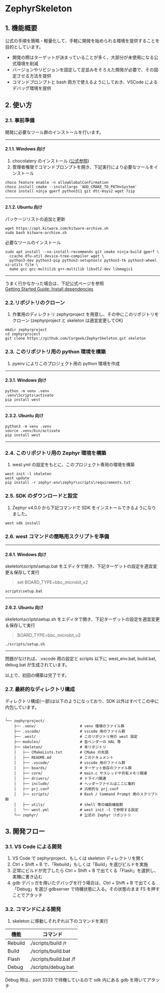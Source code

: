 # ZephyrSkeleton

## 1. 機能概要
公式の手順を簡略・軽量化して、手軽に開発を始められる環境を提供することを目的としています。
* 開発の際はターゲットが決まっていることが多く、大部分が未使用になる公式環境を削減
* バージョンやリビジョンを固定して足並みをそろえた開発が必要で、その固定させる方法を提供
* コマンドプロンプトと bash 両方で使えるようにしておき、VSCode によるデバッグ環境を提供

## 2. 使い方
### 2.1. 事前準備
開発に必要なツール群のインストールを行います。

---
#### 2.1.1. Windows 向け
1. chocolatery のインストール ([公式参照](https://chocolatey.org/install))
2. 管理者権限でコマンドプロンプトを開き、下記実行により必要なツールをインストール
```
choco feature enable -n allowGlobalConfirmation
choco install cmake --installargs 'ADD_CMAKE_TO_PATH=System'
choco install ninja gperf python311 git dtc-msys2 wget 7zip
```
---
#### 2.1.2. Ubuntu 向け
パッケージリストの追加と更新
```
wget https://apt.kitware.com/kitware-archive.sh
sudo bash kitware-archive.sh
```
必要なツールのインストール
```
sudo apt install --no-install-recommends git cmake ninja-build gperf \
  ccache dfu-util device-tree-compiler wget \
  python3-dev python3-pip python3-setuptools python3-tk python3-wheel xz-utils file \
  make gcc gcc-multilib g++-multilib libsdl2-dev libmagic1
```
---

うまく行かなかった場合は、下記公式ページを参照<br>
[Getting Started Guide: Install dependencies](https://docs.zephyrproject.org/4.0.0/develop/getting_started/index.html#install-dependencies)

### 2.2.リポジトリのクローン
1. 作業用のディレクトリ zephyrproject を用意し、その中にこのリポジトリをクローン (zephyrproject と skeleton は適宜変更してOK)
```
mkdir zephyrproject
cd zephyrproject
git clone https://github.com/Corgeek/ZephyrSkeleton.git skeleton
```

### 2.3. このリポジトリ用の python 環境を構築
1. pyenv によりこのプロジェクト用の python 環境を作成
---
#### 2.3.1. Windows 向け
```
python -m venv .venv
.venv\Scripts\activate
pip install west
```
---
#### 2.3.2. Ubuntu 向け
```
python3 -m venv .venv
source .venv/bin/activate
pip install west
```
---

### 2.4. このリポジトリ用の Zephyr 環境を構築
1. west.yml の設定をもとに、このプロジェクト専用の環境を構築
```
west init -l skeleton
west update
pip install -r zephyr-env\zephyr\scripts\requirements.txt
```

### 2.5. SDK のダウンロードと設定
1. Zephyr v4.0.0 から下記コマンドで SDK をインストールできるようになりました。
```
west sdk install
```

### 2.6. west コマンドの簡略用スクリプトを準備
---
#### 2.6.1. Windows 向け

skeleton\scripts\setup.bat をエディタで開き、下記ターゲットの設定を適宜変更＆保存して実行
> set BOARD_TYPE=bbc_microbit_v2
```
scripts\setup.bat
```
---
#### 2.6.2. Ubuntu 向け
skeleton\scripts\setup.sh をエディタで開き、下記ターゲットの設定を適宜変更＆保存して実行
> BOARD_TYPE=bbc_microbit_v2
```
./scripts/setup.sh
```
---

問題がなければ、.vscode 用の設定と scripts 以下に west_env.bat, build.bat, debug.bat が生成されています。

以上で、初回の構築は完了です。

### 2.7. 最終的なディレクトリ構成

ディレクトリ構成(一部)は以下のようになっており、SDK 以外はすべてこの中に内包しています。
```
.
└── zephyrproject/
    ├── .venv/                    # venv 環境のファイル群
    ├── .vscode/                  # vscode 用のファイル群
    ├── .west/                    # このリポジトリ用の west 設定
    ├── modules/                  # 各ベンダーの HAL 等
    ├── skeleton/                 # 本リポジトリ
    │   ├── CMakeLists.txt        # CMake の先頭
    │   ├── README.md             # このドキュメント
    │   ├── .vscode/              # vscode 用のファイル群
    │   ├── boards/               # ターゲット依存のファイル群
    │   ├── core/                 # main.c やスレッドや共有メモリ関連
    │   ├── drivers/              # ドライバ関連
    │   ├── include/              # ヘッダーファイルはここに集約
    │   ├── prj.conf              # 汎用的な prj.conf
    │   ├── scripts/              # Bash / Command Prompt 用のスクリプト群
    │   ├── utils/                # shell 等の補助機能群
    │   └── west.yml              # west init -l で参照する設定
    └── zephyr/                   # 公式の Zephyr リポジトリ
```

## 3. 開発フロー
### 3.1. VS Code による開発
1. VS Code で zephyrproject、もしくは skeleton ディレクトリを開く
2. Ctrl + Shift + B で、「Rebuild」もしくは「Build」を選びビルドを実施
3. 正常にビルドが完了したら Ctrl + Shift + B で出てくる「Flash」を選択し、実機に書き込む
4. gdb デバッガを用いたデバッグを行う場合は、Ctrl + Shift + B で出てくる「Debug」を選び gdbserver で待機状態に入る。その状態のまま F5 を押すことでアタッチ

### 3.2. コマンドによる開発
1. skeleton に移動しそれぞれ以下のコマンドを実行

| 機能 | コマンド |
|-----|----|
| Rebuild | ./scripts/build /r |
| Build | ./scripts/build.bat |
| Flash | ./scripts/build.bat /f |
| Debug | ./scripts/debug.bat |

Debug 時は、port 3333 で待機しているので sdk 内にある gdb を用いてアタッチ

